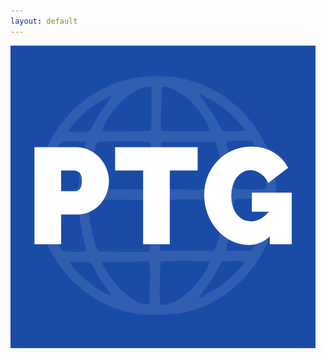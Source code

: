 ```yaml
---
layout: default
---
```


<meta property="og:image" content="avatar.jpg" />
<img src="avatar.jpg" alt="hi" class="inline"/>
